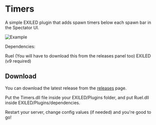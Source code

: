 ﻿# Timers

A simple EXILED plugin that adds spawn timers below each spawn bar in the Spectator UI.

![Example](https://github.com/LumiFae/Timers/blob/master/imgs/snippet.png)

Dependencies:

RueI (You will have to download this from the releases panel too)
EXILED (v9 required)

## Download

You can download the latest release from the [releases](https://github.com/LumiFae/Timers/releases/latest) page.

Put the Timers.dll file inside your EXILED/Plugins folder, and put RueI.dll inside EXILED/Plugins/dependencies.

Restart your server, change config values (if needed) and you're good to go!